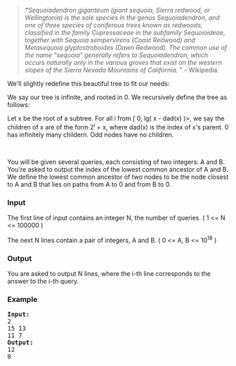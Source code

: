 <blockquote>
<p><em><strong>"</strong></em><em>Sequoiadendron giganteum (giant sequoia, Sierra redwood, or Wellingtonia) is the sole species in the genus Sequoiadendron, and one of three species of coniferous trees known as redwoods, classified in the family Cupressaceae in the subfamily Sequoioideae, together with Sequoia sempervirens (Coast Redwood) and Metasequoia glyptostroboides (Dawn Redwood). The common use of the name "sequoia" generally refers to Sequoiadendron, which occurs naturally only in the various groves that exist on the western slopes of the Sierra Nevada Mountains of California.</em> " - Wikipedia.</p>
</blockquote>
<p>We'll slightly redefine this beautiful tree to fit our needs:</p>
<p>We say our tree is infinite, and rooted in 0. We recursively define the tree as follows:</p>
<p>Let x be the root of a subtree. For all i from [ 0, lg( x - dad(x) )&gt;, we say the children of x are of the form 2<sup>i</sup> + x, where dad(x) is the index of x's parent. 0 has infinitely many childern. Odd nodes have no children.</p>
<p>&nbsp;</p>
<p>You will be given several queries, each consisting of two integers: A and B. You're asked to output the index of the lowest common ancestor of A and B. We define the lowest common ancestor of two nodes to be the node closest to A and B that lies on paths from A to 0 and from B to 0.</p>
<h3>Input</h3>
<p>The first line of input contains an integer N, the number of queries. ( 1 &lt;= N &lt;= 100000 )</p>
<p>The next N lines contain a pair of integers, A and B. ( 0 &lt;= A, B &lt;= 10<sup>18</sup> )</p>
<h3>Output</h3>
<p>You are asked to output N lines, where the i-th line corresponds to the answer to the i-th query.</p>
<h3>Example</h3>
<pre><strong>Input:</strong>
2<br>15 13<br>11 7<br><strong>Output:</strong>
12<br>0</pre>